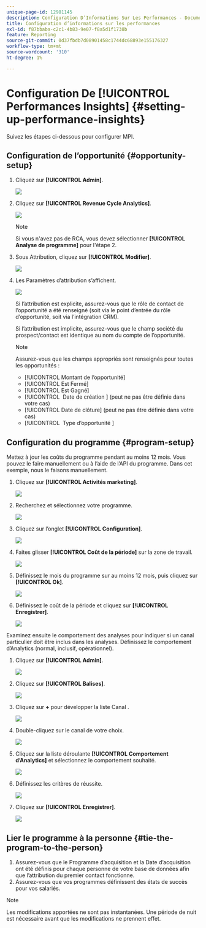 ```yaml
---
unique-page-id: 12981145
description: Configuration D’Informations Sur Les Performances - Documents Marketo - Documentation Du Produit
title: Configuration d’informations sur les performances
exl-id: f87bbaba-c2c1-4b83-9e07-f8a5d1f1738b
feature: Reporting
source-git-commit: 0d37fbdb7d08901458c1744dc68893e155176327
workflow-type: tm+mt
source-wordcount: '310'
ht-degree: 1%

---
```


# Configuration De [!UICONTROL Performances Insights] {#setting-up-performance-insights}

Suivez les étapes ci-dessous pour configurer MPI.

## Configuration de l’opportunité {#opportunity-setup}

1. Cliquez sur **[!UICONTROL Admin]**.

   ![](assets/admin.png)

1. Cliquez sur **[!UICONTROL Revenue Cycle Analytics]**.

   ![](assets/two-2.png)

   >[!NOTE]
   >
   >Si vous n&#39;avez pas de RCA, vous devez sélectionner **[!UICONTROL Analyse de programme]** pour l&#39;étape 2.

1. Sous Attribution, cliquez sur **[!UICONTROL Modifier]**.

   ![](assets/three-1.png)

1. Les Paramètres d’attribution s’affichent.

   ![](assets/four-2.png)

   Si l’attribution est explicite, assurez-vous que le rôle de contact de l’opportunité a été renseigné (soit via le point d’entrée du rôle d’opportunité, soit via l’intégration CRM).

   Si l’attribution est implicite, assurez-vous que le champ société du prospect/contact est identique au nom du compte de l’opportunité.

   >[!NOTE]
   >
   >Assurez-vous que les champs appropriés sont renseignés pour toutes les opportunités :
   >
   >* [!UICONTROL Montant de l’opportunité]
   >* [!UICONTROL Est Fermé]
   >* [!UICONTROL Est Gagné]
   >* [!UICONTROL &#x200B; Date de création &#x200B;] (peut ne pas être définie dans votre cas)
   >* [!UICONTROL Date de clôture] (peut ne pas être définie dans votre cas)
   >* [!UICONTROL &#x200B; Type d’opportunité &#x200B;]

## Configuration du programme {#program-setup}

Mettez à jour les coûts du programme pendant au moins 12 mois. Vous pouvez le faire manuellement ou à l’aide de l’API du programme. Dans cet exemple, nous le faisons manuellement.

1. Cliquez sur **[!UICONTROL Activités marketing]**.

   ![](assets/ma.png)

1. Recherchez et sélectionnez votre programme.

   ![](assets/select-program.png)

1. Cliquez sur l’onglet **[!UICONTROL Configuration]**.

   ![](assets/setup-tab.png)

1. Faites glisser **[!UICONTROL Coût de la période]** sur la zone de travail.

   ![](assets/period-cost.png)

1. Définissez le mois du programme sur au moins 12 mois, puis cliquez sur **[!UICONTROL Ok]**.

   ![](assets/set-period.png)

1. Définissez le coût de la période et cliquez sur **[!UICONTROL Enregistrer]**.

   ![](assets/set-cost.png)

Examinez ensuite le comportement des analyses pour indiquer si un canal particulier doit être inclus dans les analyses. Définissez le comportement d’Analytics (normal, inclusif, opérationnel).

1. Cliquez sur **[!UICONTROL Admin]**.

   ![](assets/admin.png)

1. Cliquez sur **[!UICONTROL Balises]**.

   ![](assets/tags.png)

1. Cliquez sur **+** pour développer la liste Canal .

   ![](assets/channel.png)

1. Double-cliquez sur le canal de votre choix.

   ![](assets/channel-click.png)

1. Cliquez sur la liste déroulante **[!UICONTROL Comportement d’Analytics]** et sélectionnez le comportement souhaité.

   ![](assets/edit-channel.png)

1. Définissez les critères de réussite.

   ![](assets/success.png)

1. Cliquez sur **[!UICONTROL Enregistrer]**.

   ![](assets/save.png)

## Lier le programme à la personne {#tie-the-program-to-the-person}

1. Assurez-vous que le Programme d’acquisition et la Date d’acquisition ont été définis pour chaque personne de votre base de données afin que l’attribution du premier contact fonctionne.
1. Assurez-vous que vos programmes définissent des états de succès pour vos salariés.

>[!NOTE]
>
>Les modifications apportées ne sont pas instantanées. Une période de nuit est nécessaire avant que les modifications ne prennent effet.
